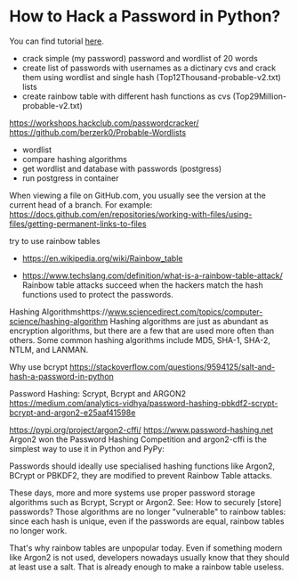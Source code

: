 # How to Hack a Password in Python?

You can find tutorial [here]().

- crack simple (my password) password and wordlist of 20 words
- create list of passwords with usernames as a dictinary cvs and crack them using wordlist and single hash (Top12Thousand-probable-v2.txt) lists
- create rainbow table with different hash functions as cvs (Top29Million-probable-v2.txt)



https://workshops.hackclub.com/passwordcracker/
https://github.com/berzerk0/Probable-Wordlists












- wordlist
- compare hashing algorithms
- get wordlist and database with passwords (postgress)
- run postgress in container


When viewing a file on GitHub.com, you usually see the version at the current head of a branch. For example:
https://docs.github.com/en/repositories/working-with-files/using-files/getting-permanent-links-to-files

try to use rainbow tables
- https://en.wikipedia.org/wiki/Rainbow_table

- https://www.techslang.com/definition/what-is-a-rainbow-table-attack/
Rainbow table attacks succeed when the hackers match the hash functions used to protect the passwords.


Hashing Algorithmshttps://www.sciencedirect.com/topics/computer-science/hashing-algorithm
Hashing algorithms are just as abundant as encryption algorithms, but there are a few that are used more often than others. Some common hashing algorithms include MD5, SHA-1, SHA-2, NTLM, and LANMAN.

Why use bcrypt
https://stackoverflow.com/questions/9594125/salt-and-hash-a-password-in-python

Password Hashing: Scrypt, Bcrypt and ARGON2
https://medium.com/analytics-vidhya/password-hashing-pbkdf2-scrypt-bcrypt-and-argon2-e25aaf41598e

https://pypi.org/project/argon2-cffi/
https://www.password-hashing.net
Argon2 won the Password Hashing Competition and argon2-cffi is the simplest way to use it in Python and PyPy:

Passwords should ideally use specialised hashing functions like Argon2, BCrypt or PBKDF2, they are modified to prevent Rainbow Table attacks.

These days, more and more systems use proper password storage algorithms such as Bcrypt, Scrypt or Argon2. See: How to securely [store] passwords? Those algorithms are no longer "vulnerable" to rainbow tables: since each hash is unique, even if the passwords are equal, rainbow tables no longer work.

That's why rainbow tables are unpopular today. Even if something modern like Argon2 is not used, developers nowadays usually know that they should at least use a salt. That is already enough to make a rainbow table useless.